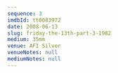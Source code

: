 ```yaml
---
sequence: 3
imdbId: tt0083972
date: 2008-06-13
slug: friday-the-13th-part-3-1982
medium: 35mm
venue: AFI Silver
venueNotes: null
mediumNotes: null
---
```

